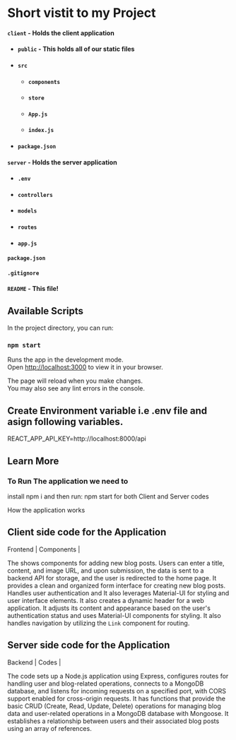 # Short vistit to my Project

#### `client` - Holds the client application

- #### `public` - This holds all of our static files
- #### `src`
  - #### `components`
  - #### `store`
  - #### `App.js`
  - #### `index.js`
- #### `package.json`

#### `server` - Holds the server application

- #### `.env`
- #### `controllers`
- #### `models`
- #### `routes`
- #### `app.js`

#### `package.json`

#### `.gitignore`

#### `README` - This file!

## Available Scripts

In the project directory, you can run:

### `npm start`

Runs the app in the development mode.\
Open [http://localhost:3000](http://localhost:3000) to view it in your browser.

The page will reload when you make changes.\
You may also see any lint errors in the console.

## Create Environment variable i.e .env file and asign following variables.

REACT_APP_API_KEY=http://localhost:8000/api

## Learn More

### To Run The application we need to

install npm i and then run:
npm start
for both Client and Server codes

How the application works

## Client side code for the Application

Frontend | Components |

The shows components for adding new blog posts. Users can enter a title, content, and image URL,
and upon submission, the data is sent to a backend API for storage, and the user is redirected to the home
page. It provides a clean and organized form interface for creating new blog posts.
Handles user authentication and It also leverages
Material-UI for styling and user interface elements.
It also creates a dynamic header for a web application. It adjusts its content and
appearance based on the user's authentication status and uses Material-UI components for styling. It also
handles navigation by utilizing the `Link` component for routing.

## Server side code for the Application

Backend | Codes |

The code sets up a Node.js application using Express, configures routes for handling user
and blog-related operations, connects to a MongoDB database, and listens for incoming requests on a
specified port, with CORS support enabled for cross-origin requests.
It has functions that provide the basic CRUD (Create, Read, Update, Delete) operations for managing blog data and
user-related operations in a MongoDB database with Mongoose.
It establishes a relationship between users and their associated blog posts using an array
of references.
